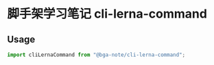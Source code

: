 # 脚手架学习笔记 cli-lerna-command

## Usage

```js
import cliLernaCommand from "@bga-note/cli-lerna-command";
```
